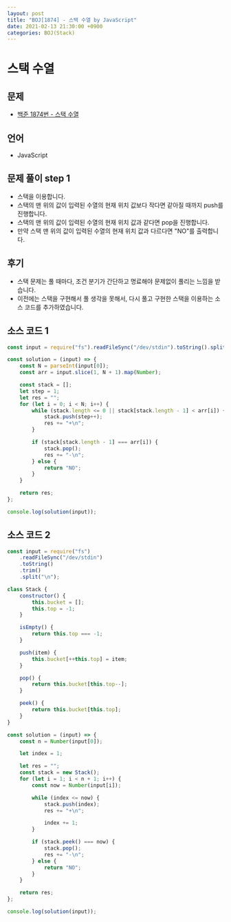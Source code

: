 ```yaml
---
layout: post
title: "BOJ[1874] - 스택 수열 by JavaScript"
date: 2021-02-13 21:30:00 +0900
categories: BOJ(Stack)
---
```


# 스택 수열

## 문제

- [백준 1874번 - 스택 수열](https://www.acmicpc.net/problem/1874)

## 언어

- JavaScript

## 문제 풀이 step 1

- 스택을 이용합니다.
- 스택의 맨 위의 값이 입력된 수열의 현재 위치 값보다 작다면 같아질 때까지 push를 진행합니다.
- 스택의 맨 위의 값이 입력된 수열의 현재 위치 값과 같다면 pop을 진행합니다.
- 만약 스택 맨 위의 값이 입력된 수열의 현재 위치 값과 다르다면 "NO"를 출력합니다.

## 후기

- 스택 문제는 풀 때마다, 조건 분기가 간단하고 명료해야 문제없이 풀리는 느낌을 받습니다.
- 이전에는 스택을 구현해서 풀 생각을 못해서, 다시 풀고 구현한 스택을 이용하는 소스 코드를 추가하였습니다.

## 소스 코드 1

```javascript
const input = require("fs").readFileSync("/dev/stdin").toString().split("\n");

const solution = (input) => {
	const N = parseInt(input[0]);
	const arr = input.slice(1, N + 1).map(Number);

	const stack = [];
	let step = 1;
	let res = "";
	for (let i = 0; i < N; i++) {
		while (stack.length <= 0 || stack[stack.length - 1] < arr[i]) {
			stack.push(step++);
			res += "+\n";
		}

		if (stack[stack.length - 1] === arr[i]) {
			stack.pop();
			res += "-\n";
		} else {
			return "NO";
		}
	}

	return res;
};

console.log(solution(input));
```

## 소스 코드 2

```javascript
const input = require("fs")
	.readFileSync("/dev/stdin")
	.toString()
	.trim()
	.split("\n");

class Stack {
	constructor() {
		this.bucket = [];
		this.top = -1;
	}

	isEmpty() {
		return this.top === -1;
	}

	push(item) {
		this.bucket[++this.top] = item;
	}

	pop() {
		return this.bucket[this.top--];
	}

	peek() {
		return this.bucket[this.top];
	}
}

const solution = (input) => {
	const n = Number(input[0]);

	let index = 1;

	let res = "";
	const stack = new Stack();
	for (let i = 1; i < n + 1; i++) {
		const now = Number(input[i]);

		while (index <= now) {
			stack.push(index);
			res += "+\n";

			index += 1;
		}

		if (stack.peek() === now) {
			stack.pop();
			res += "-\n";
		} else {
			return "NO";
		}
	}

	return res;
};

console.log(solution(input));
```
